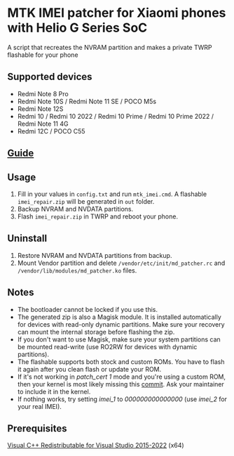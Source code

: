 # MTK IMEI patcher for Xiaomi phones with Helio G Series SoC
A script that recreates the NVRAM partition and makes a private TWRP flashable for your phone

## Supported devices
- Redmi Note 8 Pro
- Redmi Note 10S / Redmi Note 11 SE / POCO M5s
- Redmi Note 12S
- Redmi 10 / Redmi 10 2022 / Redmi 10 Prime / Redmi 10 Prime 2022 / Redmi Note 11 4G
- Redmi 12C / POCO C55

## [Guide](https://graph.org/IMEI-Restoration-05-04)

## Usage
1. Fill in your values in `config.txt` and run `mtk_imei.cmd`. A flashable `imei_repair.zip` will be generated in `out` folder.
2. Backup NVRAM and NVDATA partitions.
3. Flash `imei_repair.zip` in TWRP and reboot your phone.

## Uninstall
1. Restore NVRAM and NVDATA partitions from backup.
2. Mount Vendor partition and delete `/vendor/etc/init/md_patcher.rc` and `/vendor/lib/modules/md_patcher.ko` files.

## Notes
- The bootloader cannot be locked if you use this.
- The generated zip is also a Magisk module. It is installed automatically for devices with read-only dynamic partitions. Make sure your recovery can mount the internal storage before flashing the zip.
- If you don't want to use Magisk, make sure your system partitions can be mounted read-write (use RO2RW for devices with dynamic partitions).
- The flashable supports both stock and custom ROMs. You have to flash it again after you clean flash or update your ROM.
- If it's not working in *patch_cert 1* mode and you're using a custom ROM, then your kernel is most likely missing this [commit](https://github.com/AgentFabulous/begonia/commit/111f687d092b7fd1ccc64710795035ef30520629). Ask your maintainer to include it in the kernel.
- If nothing works, try setting *imei_1* to *000000000000000* (use *imei_2* for your real IMEI).

## Prerequisites
[Visual C++ Redistributable for Visual Studio 2015-2022](https://aka.ms/vs/17/release/vc_redist.x64.exe) (x64)

